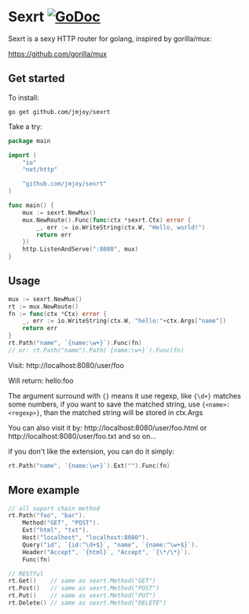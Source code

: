 Sexrt [![GoDoc](https://godoc.org/github.com/boltdb/bolt?status.png)](https://godoc.org/github.com/boltdb/bolt)
====

Sexrt is a sexy HTTP router for golang, inspired by gorilla/mux:

https://github.com/gorilla/mux

## Get started

To install:

    go get github.com/jmjoy/sexrt

Take a try:

```go
package main

import (
	"io"
	"net/http"

	"github.com/jmjoy/sexrt"
)

func main() {
	mux := sexrt.NewMux()
	mux.NewRoute().Func(func(ctx *sexrt.Ctx) error {
		_, err := io.WriteString(ctx.W, "Hello, world!")
		return err
	})
	http.ListenAndServe(":8080", mux)
}
```

## Usage

```go
mux := sexrt.NewMux()
rt := mux.NewRoute()
fn := func(ctx *Ctx) error {
    _, err := io.WriteString(ctx.W, "hello:"+ctx.Args["name"])
    return err
}
rt.Path("name", `{name:\w+}`).Func(fn)
// or: rt.Path("name").Path(`{name:\w+}`).Func(fn)
```

Visit: http://localhost:8080/user/foo

Will return: hello:foo

The argument surround with `{}` means it use regexp, like `{\d+}` matches some numbers,
if you want to save the matched string, use `{<name>:<regexp>}`, than the matched string will be stored in ctx.Args

You can also visit it by: http://localhost:8080/user/foo.html or http://localhost:8080/user/foo.txt and so on...

if you don't like the extension, you can do it simply:

```go
rt.Path("name", `{name:\w+}`).Ext("").Func(fn)
```

## More example

```go
// all suport chain method
rt.Path("foo", "bar").
    Method("GET", "POST").
    Ext("html", "txt").
    Host("localhost", "localhost:8080").
    Query("id", `{id:^\d+$}`, "name", `{name:^\w+$}`).
    Header("Accept", `{html}`, "Accept", `{\*/\*}`).
    Func(fn)

// RESTful
rt.Get()    // same as sexrt.Method("GET")
rt.Post()   // same as sexrt.Method("POST")
rt.Put()    // same as sexrt.Method("PUT")
rt.Delete() // same as sexrt.Method("DELETE")
```
